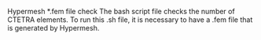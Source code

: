 Hypermesh *.fem file check
The bash script file checks the number of CTETRA elements.  To run this .sh file, it is necessary to have a .fem file that is generated by Hypermesh.
